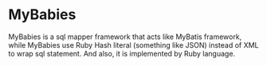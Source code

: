 # MyBabies
MyBabies is a sql mapper framework that acts like MyBatis framework, while MyBabies use Ruby Hash literal (something like JSON) instead of XML to wrap sql statement. And also, it is implemented by Ruby language.
